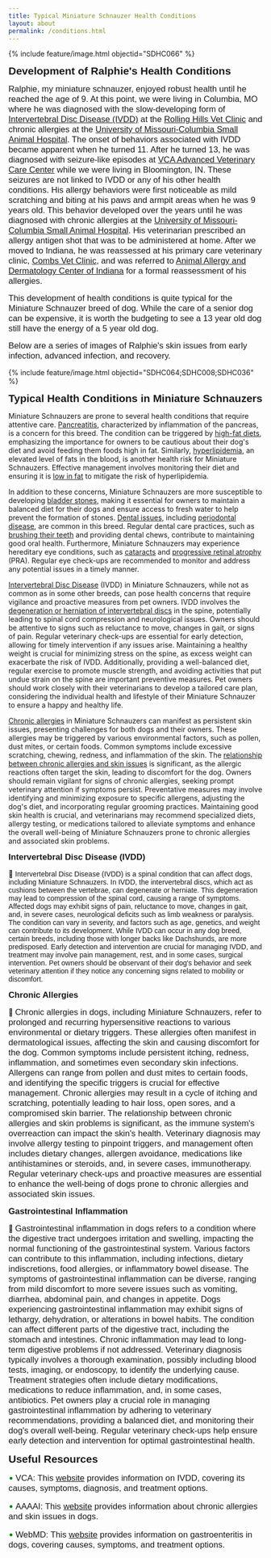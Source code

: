 ```yaml
---
title: Typical Miniature Schnauzer Health Conditions
layout: about
permalink: /conditions.html
---
```


{% include feature/image.html objectid="SDHC066" %}

<span style="font-family: 'Bradley Hand ITC', sans-serif; font-size: 1.5em; font-weight: bold">Development of Ralphie's Health Conditions</span>

<span style="font-family: 'Perpetua', sans-serif; font-size: 1.2em;">Ralphie, my miniature schnauzer, enjoyed robust health until he reached the age of 9. At this point, we were living in Columbia, MO where he was diagnosed with the slow-developing form of [Intervertebral Disc Disease (IVDD)](https://www.youtube.com/watch?v=u3DFNXvUEH0) at the [Rolling Hills Vet Clinic](https://rollinghillsvethospital.com/) and chronic allergies at the [University of Missouri-Columbia Small Animal Hospital](https://vhc.missouri.edu/small-animal-hospital/). The onset of behaviors associated with IVDD became apparent when he turned 11. After he turned 13, he was diagnosed with seizure-like episodes at [VCA Advanced Veterinary Care Center](https://vcahospitals.com/advanced-veterinary-care-center) while we were living in Bloomington, IN. These seizures are not linked to IVDD or any of his other health conditions. His allergy behaviors were first noticeable as mild scratching and biting at his paws and armpit areas when he was 9 years old. This behavior developed over the years until he was diagnosed with chronic allergies at the [University of Missouri-Columbia Small Animal Hospital](https://vhc.missouri.edu/small-animal-hospital/). His veterinarian prescribed an allergy antigen shot that was to be administered at home. After we moved to Indiana, he was reassessed at his primary care veterinary clinic, [Combs Vet Clinic](https://www.combsvetclinic.com/), and was referred to [Animal Allergy and Dermatology Center of Indiana](https://www.aadci.com/) for a formal reassessment of his allergies.</span>

<span style="font-family: 'Perpetua', sans-serif; font-size: 1.2em;">This development of health conditions is quite typical for the Miniature Schnauzer breed of dog. While the care of a senior dog can be expensive, it is worth the budgeting to see a 13 year old dog still have the energy of a 5 year old dog.

<span style="font-family: 'Perpetua', sans-serif; font-size: 1.2em;">Below are a series of images of Ralphie's skin issues from early infection, advanced infection, and recovery.

{% include feature/image.html objectid="SDHC064;SDHC008;SDHC036" %}

<span style="font-family: 'Bradley Hand ITC', sans-serif; font-size: 1.5em; font-weight: bold">Typical Health Conditions in Miniature Schnauzers

Miniature Schnauzers are prone to several health conditions that require attentive care. [Pancreatitis](https://vcahospitals.com/know-your-pet/pancreatitis-in-dogs), characterized by inflammation of the pancreas, is a concern for this breed. The condition can be triggered by [high-fat diets](https://www.petmd.com/dog/nutrition/fats-for-dogs), emphasizing the importance for owners to be cautious about their dog's diet and avoid feeding them foods high in fat. Similarly, [hyperlipidemia](https://vcahospitals.com/know-your-pet/hyperlipidemia), an elevated level of fats in the blood, is another health risk for Miniature Schnauzers. Effective management involves monitoring their diet and ensuring it is [low in fat](https://www.hillspet.com/dog-food/pd-id-low-fat-canine-dry) to mitigate the risk of hyperlipidemia.

In addition to these concerns, Miniature Schnauzers are more susceptible to developing [bladder stones](https://vcahospitals.com/know-your-pet/bladder-stones-in-dogs), making it essential for owners to maintain a balanced diet for their dogs and ensure access to fresh water to help prevent the formation of stones. [Dental issues](https://vcahospitals.com/know-your-pet/dental-disease-in-dogs), including [periodontal disease](https://www.vet.cornell.edu/departments-centers-and-institutes/riney-canine-health-center/canine-health-information/periodontal-disease), are common in this breed. Regular dental care practices, such as [brushing their teeth](https://youtu.be/F6S50BZU1D0?si=eJaO-cL0Ku5yfaK0) and providing dental chews, contribute to maintaining good oral health. Furthermore, Miniature Schnauzers may experience hereditary eye conditions, such as [cataracts](https://vcahospitals.com/know-your-pet/cataracts-in-dogs) and [progressive retinal atrophy](https://vcahospitals.com/know-your-pet/progressive-retinal-atrophy-in-dogs) (PRA). Regular eye check-ups are recommended to monitor and address any potential issues in a timely manner.

[Intervertebral Disc Disease](https://www.vet.cornell.edu/departments-centers-and-institutes/riney-canine-health-center/canine-health-information/intervertebral-disc-disease) (IVDD) in Miniature Schnauzers, while not as common as in some other breeds, can pose health concerns that require vigilance and proactive measures from pet owners. IVDD involves the [degeneration or herniation of intervertebral discs](https://youtu.be/AXOXzBMtPoQ?si=z19pF-fJTZcDKQJw) in the spine, potentially leading to spinal cord compression and neurological issues. Owners should be attentive to signs such as reluctance to move, changes in gait, or signs of pain. Regular veterinary check-ups are essential for early detection, allowing for timely intervention if any issues arise. Maintaining a healthy weight is crucial for minimizing stress on the spine, as excess weight can exacerbate the risk of IVDD. Additionally, providing a well-balanced diet, regular exercise to promote muscle strength, and avoiding activities that put undue strain on the spine are important preventive measures. Pet owners should work closely with their veterinarians to develop a tailored care plan, considering the individual health and lifestyle of their Miniature Schnauzer to ensure a happy and healthy life.

[Chronic allergies](https://vcahospitals.com/know-your-pet/allergy-general-in-dogs) in Miniature Schnauzers can manifest as persistent skin issues, presenting challenges for both dogs and their owners. These allergies may be triggered by various environmental factors, such as pollen, dust mites, or certain foods. Common symptoms include excessive scratching, chewing, redness, and inflammation of the skin. The [relationship between chronic allergies and skin issues](https://www.oregonvma.org/care-health/companion-animals/health-safety/allergies-skin-issues-in-pets#:~:text=The%20most%20common%20reason%20for,itching%2C%20including%20fleas%20or%20infection.) is significant, as the allergic reactions often target the skin, leading to discomfort for the dog. Owners should remain vigilant for signs of chronic allergies, seeking prompt veterinary attention if symptoms persist. Preventative measures may involve identifying and minimizing exposure to specific allergens, adjusting the dog's diet, and incorporating regular grooming practices. Maintaining good skin health is crucial, and veterinarians may recommend specialized diets, allergy testing, or medications tailored to alleviate symptoms and enhance the overall well-being of Miniature Schnauzers prone to chronic allergies and associated skin problems.

<span style="font-family: 'Bradley Hand ITC', sans-serif; font-size: 1.2em; font-weight: bold">Intervertebral Disc Disease (IVDD)

🔷 <span style="font-family: 'Perpetua', sans-serif; font-size: 1em">Intervertebral Disc Disease (IVDD) is a spinal condition that can affect dogs, including Miniature Schnauzers. In IVDD, the intervertebral discs, which act as cushions between the vertebrae, can degenerate or herniate. This degeneration may lead to compression of the spinal cord, causing a range of symptoms. Affected dogs may exhibit signs of pain, reluctance to move, changes in gait, and, in severe cases, neurological deficits such as limb weakness or paralysis. The condition can vary in severity, and factors such as age, genetics, and weight can contribute to its development. While IVDD can occur in any dog breed, certain breeds, including those with longer backs like Dachshunds, are more predisposed. Early detection and intervention are crucial for managing IVDD, and treatment may involve pain management, rest, and in some cases, surgical intervention. Pet owners should be observant of their dog's behavior and seek veterinary attention if they notice any concerning signs related to mobility or discomfort.

<span style="font-family: 'Bradley Hand ITC', sans-serif; font-size: 1.2em; font-weight: bold">Chronic Allergies

🔷 <span style="font-family: 'Perpetua', sans-serif; font-size: 1.2em">Chronic allergies in dogs, including Miniature Schnauzers, refer to prolonged and recurring hypersensitive reactions to various environmental or dietary triggers. These allergies often manifest in dermatological issues, affecting the skin and causing discomfort for the dog. Common symptoms include persistent itching, redness, inflammation, and sometimes even secondary skin infections. Allergens can range from pollen and dust mites to certain foods, and identifying the specific triggers is crucial for effective management. Chronic allergies may result in a cycle of itching and scratching, potentially leading to hair loss, open sores, and a compromised skin barrier. The relationship between chronic allergies and skin problems is significant, as the immune system's overreaction can impact the skin's health. Veterinary diagnosis may involve allergy testing to pinpoint triggers, and management often includes dietary changes, allergen avoidance, medications like antihistamines or steroids, and, in severe cases, immunotherapy. Regular veterinary check-ups and proactive measures are essential to enhance the well-being of dogs prone to chronic allergies and associated skin issues.

  <span style="font-family: 'Bradley Hand ITC', sans-serif; font-size: 1.2em; font-weight: bold">Gastrointestinal Inflammation
  
🔷 <span style="font-family: 'Perpetua', sans-serif; font-size: 1.2em">Gastrointestinal inflammation in dogs refers to a condition where the digestive tract undergoes irritation and swelling, impacting the normal functioning of the gastrointestinal system. Various factors can contribute to this inflammation, including infections, dietary indiscretions, food allergies, or inflammatory bowel disease. The symptoms of gastrointestinal inflammation can be diverse, ranging from mild discomfort to more severe issues such as vomiting, diarrhea, abdominal pain, and changes in appetite. Dogs experiencing gastrointestinal inflammation may exhibit signs of lethargy, dehydration, or alterations in bowel habits. The condition can affect different parts of the digestive tract, including the stomach and intestines. Chronic inflammation may lead to long-term digestive problems if not addressed. Veterinary diagnosis typically involves a thorough examination, possibly including blood tests, imaging, or endoscopy, to identify the underlying cause. Treatment strategies often include dietary modifications, medications to reduce inflammation, and, in some cases, antibiotics. Pet owners play a crucial role in managing gastrointestinal inflammation by adhering to veterinary recommendations, providing a balanced diet, and monitoring their dog's overall well-being. Regular veterinary check-ups help ensure early detection and intervention for optimal gastrointestinal health.

<span style="font-family: 'Bradley Hand ITC', sans-serif; font-size: 1.5em; font-weight: bold">Useful Resources

<span style="color: green; font-size: large;">&bull;</span> <span style="font-family: 'Perpetua', sans-serif; font-size: 1.2em">VCA: This [website](https://vcahospitals.com/know-your-pet/intervertebral-disc-disease-in-dogs) provides information on IVDD, covering its causes, symptoms, diagnosis, and treatment options.

<span style="color: green; font-size: large;">&bull;</span> <span style="font-family: 'Perpetua', sans-serif; font-size: 1.2em">AAAAI: This [website](https://www.aaaai.org/conditions-treatments/allergies/pet-allergy) provides information about chronic allergies and skin issues in dogs.

<span style="color: green; font-size: large;">&bull;</span> <span style="font-family: 'Perpetua', sans-serif; font-size: 1.2em">WebMD: This [website](https://www.webmd.com/pets/dogs/6-most-common-dog-health-problems) provides information on gastroenteritis in dogs, covering causes, symptoms, and treatment options.
